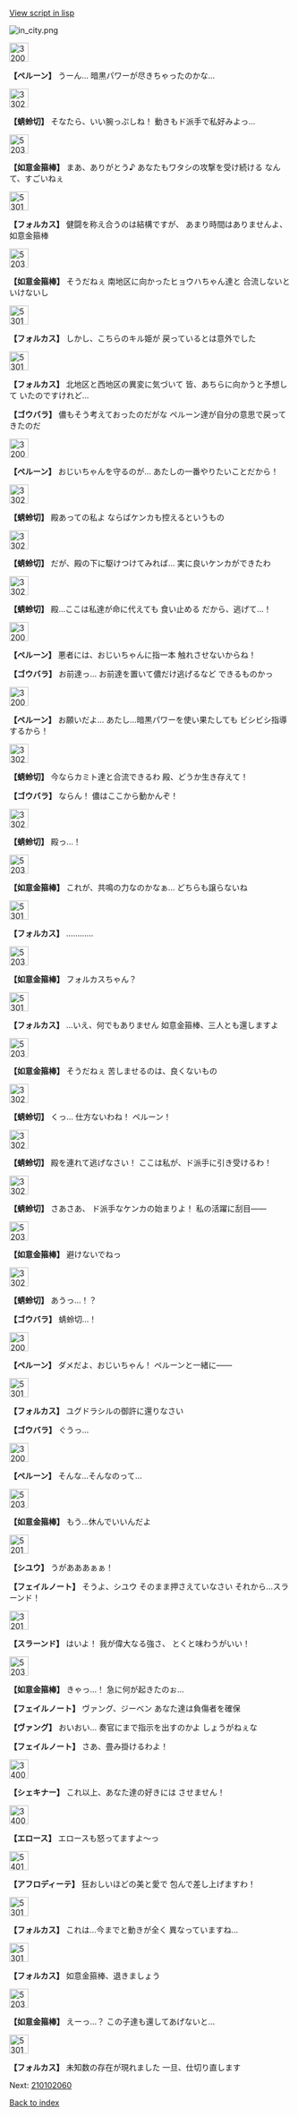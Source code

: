 [View script in lisp](../scripts/210102053.txt)

![in_city.png](../images/backgrounds/in_city.png)

<img src="../images/units/3200811.png" alt="3200811.png" height="34"/>

**【ペルーン】**
うーん…
暗黒パワーが尽きちゃったのかな…

<img src="../images/units/3302411.png" alt="3302411.png" height="34"/>

**【蜻蛉切】**
そなたら、いい腕っぷしね！
動きもド派手で私好みよっ…

<img src="../images/units/5203111.png" alt="5203111.png" height="34"/>

**【如意金箍棒】**
まあ、ありがとう♪
あなたもワタシの攻撃を受け続ける
なんて、すごいねぇ

<img src="../images/units/5301811.png" alt="5301811.png" height="34"/>

**【フォルカス】**
健闘を称え合うのは結構ですが、
あまり時間はありませんよ、
如意金箍棒

<img src="../images/units/5203111.png" alt="5203111.png" height="34"/>

**【如意金箍棒】**
そうだねぇ
南地区に向かったヒョウハちゃん達と
合流しないといけないし

<img src="../images/units/5301811.png" alt="5301811.png" height="34"/>

**【フォルカス】**
しかし、こちらのキル姫が
戻っているとは意外でした

<img src="../images/units/5301811.png" alt="5301811.png" height="34"/>

**【フォルカス】**
北地区と西地区の異変に気づいて
皆、あちらに向かうと予想して
いたのですけれど… 

**【ゴウバラ】**
儂もそう考えておったのだがな
ペルーン達が自分の意思で戻って
きたのだ

<img src="../images/units/3200811.png" alt="3200811.png" height="34"/>

**【ペルーン】**
おじいちゃんを守るのが…
あたしの一番やりたいことだから！

<img src="../images/units/3302411.png" alt="3302411.png" height="34"/>

**【蜻蛉切】**
殿あっての私よ
ならばケンカも控えるというもの

<img src="../images/units/3302411.png" alt="3302411.png" height="34"/>

**【蜻蛉切】**
だが、殿の下に駆けつけてみれば…
実に良いケンカができたわ

<img src="../images/units/3302411.png" alt="3302411.png" height="34"/>

**【蜻蛉切】**
殿…ここは私達が命に代えても
食い止める
だから、逃げて…！

<img src="../images/units/3200811.png" alt="3200811.png" height="34"/>

**【ペルーン】**
悪者には、おじいちゃんに指一本
触れさせないからね！

**【ゴウバラ】**
お前達っ…
お前達を置いて儂だけ逃げるなど
できるものかっ

<img src="../images/units/3200811.png" alt="3200811.png" height="34"/>

**【ペルーン】**
お願いだよ…
あたし…暗黒パワーを使い果たしても
ビシビシ指導するから！

<img src="../images/units/3302411.png" alt="3302411.png" height="34"/>

**【蜻蛉切】**
今ならカミト達と合流できるわ
殿、どうか生き存えて！

**【ゴウバラ】**
ならん！
儂はここから動かんぞ！

<img src="../images/units/3302411.png" alt="3302411.png" height="34"/>

**【蜻蛉切】**
殿っ…！

<img src="../images/units/5203111.png" alt="5203111.png" height="34"/>

**【如意金箍棒】**
これが、共鳴の力なのかなぁ…
どちらも譲らないね

<img src="../images/units/5301811.png" alt="5301811.png" height="34"/>

**【フォルカス】**
…………

<img src="../images/units/5203111.png" alt="5203111.png" height="34"/>

**【如意金箍棒】**
フォルカスちゃん？

<img src="../images/units/5301811.png" alt="5301811.png" height="34"/>

**【フォルカス】**
…いえ、何でもありません
如意金箍棒、三人とも還しますよ

<img src="../images/units/5203111.png" alt="5203111.png" height="34"/>

**【如意金箍棒】**
そうだねぇ
苦しませるのは、良くないもの

<img src="../images/units/3302411.png" alt="3302411.png" height="34"/>

**【蜻蛉切】**
くっ…
仕方ないわね！
ペルーン！

<img src="../images/units/3302411.png" alt="3302411.png" height="34"/>

**【蜻蛉切】**
殿を連れて逃げなさい！
ここは私が、ド派手に引き受けるわ！

<img src="../images/units/3302411.png" alt="3302411.png" height="34"/>

**【蜻蛉切】**
さあさあ、
ド派手なケンカの始まりよ！
私の活躍に刮目――

<img src="../images/units/5203111.png" alt="5203111.png" height="34"/>

**【如意金箍棒】**
避けないでねっ

<img src="../images/units/3302411.png" alt="3302411.png" height="34"/>

**【蜻蛉切】**
あうっ…！？

**【ゴウバラ】**
蜻蛉切…！

<img src="../images/units/3200811.png" alt="3200811.png" height="34"/>

**【ペルーン】**
ダメだよ、おじいちゃん！
ペルーンと一緒に――

<img src="../images/units/5301811.png" alt="5301811.png" height="34"/>

**【フォルカス】**
ユグドラシルの御許に還りなさい

**【ゴウバラ】**
ぐうっ…

<img src="../images/units/3200811.png" alt="3200811.png" height="34"/>

**【ペルーン】**
そんな…そんなのって…

<img src="../images/units/5203111.png" alt="5203111.png" height="34"/>

**【如意金箍棒】**
もう…休んでいいんだよ

<img src="../images/units/5201911.png" alt="5201911.png" height="34"/>

**【シユウ】**
うがあああぁぁ！

**【フェイルノート】**
そうよ、シユウ
そのまま押さえていなさい
それから…スラーンド！

<img src="../images/units/3201211.png" alt="3201211.png" height="34"/>

**【スラーンド】**
はいよ！
我が偉大なる強さ、
とくと味わうがいい！

<img src="../images/units/5203111.png" alt="5203111.png" height="34"/>

**【如意金箍棒】**
きゃっ…！
急に何が起きたのぉ…

**【フェイルノート】**
ヴァング、ジーベン
あなた達は負傷者を確保

**【ヴァング】**
おいおい…
奏官にまで指示を出すのかよ
しょうがねぇな

**【フェイルノート】**
さあ、畳み掛けるわよ！

<img src="../images/units/3400711.png" alt="3400711.png" height="34"/>

**【シェキナー】**
これ以上、あなた達の好きには
させません！

<img src="../images/units/3400411.png" alt="3400411.png" height="34"/>

**【エロース】**
エロースも怒ってますよ～っ

<img src="../images/units/5401311.png" alt="5401311.png" height="34"/>

**【アフロディーテ】**
狂おしいほどの美と愛で
包んで差し上げますわ！

<img src="../images/units/5301811.png" alt="5301811.png" height="34"/>

**【フォルカス】**
これは…今までと動きが全く
異なっていますね…

<img src="../images/units/5301811.png" alt="5301811.png" height="34"/>

**【フォルカス】**
如意金箍棒、退きましょう

<img src="../images/units/5203111.png" alt="5203111.png" height="34"/>

**【如意金箍棒】**
えーっ…？
この子達も還してあげないと…

<img src="../images/units/5301811.png" alt="5301811.png" height="34"/>

**【フォルカス】**
未知数の存在が現れました
一旦、仕切り直します

Next: [210102060](210102060.md)

[Back to index](index.md)
